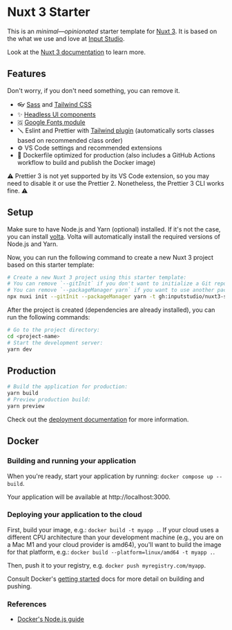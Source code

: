 # Nuxt 3 Starter

This is an _minimal—opinionated_ starter template for [Nuxt 3](https://nuxt.com). It is based on the what we use and love at [Input Studio](https://inputstudio.co).

Look at the [Nuxt 3 documentation](https://nuxt.com/docs/getting-started/introduction) to learn more.

## Features

Don't worry, if you don't need something, you can remove it.

- 👓 [Sass](https://sass-lang.com/) and [Tailwind CSS](https://tailwindcss.com)
- ✨ [Headless UI components](https://headlessui.dev)
- 🇬 [Google Fonts module](https://google-fonts.nuxtjs.org/)
- 🪛 Eslint and Prettier with [Tailwind plugin](https://github.com/tailwindlabs/prettier-plugin-tailwindcss) (automatically sorts classes based on recommended class order)
- ⚙️ VS Code settings and recommended extensions
- 🐋 Dockerfile optimized for production (also includes a GitHub Actions workflow to build and publish the Docker image)

⚠️ Prettier 3 is not yet supported by its VS Code extension, so you may need to disable it or use the Prettier 2. Nonetheless, the Prettier 3 CLI works fine. ⚠️

## Setup

Make sure to have Node.js and Yarn (optional) installed. If it's not the case, you can install [volta](https://volta.sh).
Volta will automatically install the required versions of Node.js and Yarn.

Now, you can run the following command to create a new Nuxt 3 project based on this starter template:

```bash
# Create a new Nuxt 3 project using this starter template:
# You can remove `--gitInit` if you don't want to initialize a Git repository.
# You can remove `--packageManager yarn` if you want to use another package manager.
npx nuxi init --gitInit --packageManager yarn -t gh:inputstudio/nuxt3-starter <project-name>
```

After the project is created (dependencies are already installed), you can run the following commands:

```bash
# Go to the project directory:
cd <project-name>
# Start the development server:
yarn dev
```

## Production

```bash
# Build the application for production:
yarn build
# Preview production build:
yarn preview
```

Check out the [deployment documentation](https://nuxt.com/docs/getting-started/deployment) for more information.

## Docker

### Building and running your application

When you're ready, start your application by running:
`docker compose up --build`.

Your application will be available at http://localhost:3000.

### Deploying your application to the cloud

First, build your image, e.g.: `docker build -t myapp .`.
If your cloud uses a different CPU architecture than your development
machine (e.g., you are on a Mac M1 and your cloud provider is amd64),
you'll want to build the image for that platform, e.g.:
`docker build --platform=linux/amd64 -t myapp .`.

Then, push it to your registry, e.g. `docker push myregistry.com/myapp`.

Consult Docker's [getting started](https://docs.docker.com/go/get-started-sharing/)
docs for more detail on building and pushing.

### References

- [Docker's Node.js guide](https://docs.docker.com/language/nodejs/)
